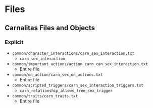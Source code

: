 # Files

## Carnalitas Files and Objects

### Explicit

* `common/character_interactions/carn_sex_interaction.txt`
  * `carn_sex_interaction`
* `common/important_actions/action_carn_can_sex_interaction.txt`
  * Entire file
* `common/on_action/carn_sex_on_actions.txt`
  * Entire file
* `common/scripted_triggers/carn_sex_interaction_triggers.txt`
  * `carn_relationship_allows_free_sex_trigger`
* `common/traits/carn_traits.txt`
  * Entire file
